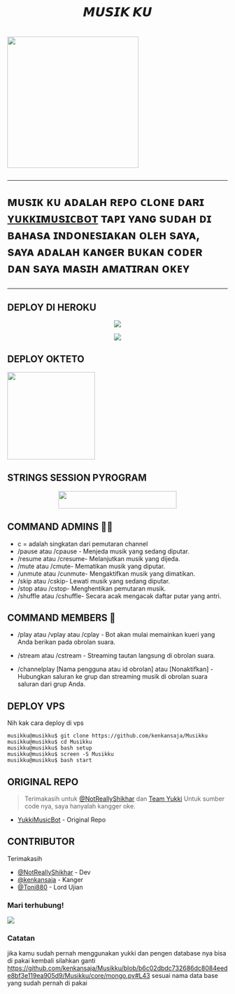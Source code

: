 <h1><p align="center"><a>𝙈𝙐𝙎𝙄𝙆  𝙆𝙐</a><p/><h1/>
<p align="left"><a href="https://github.com/kenkansaja/Musikku"><img src="https://telegra.ph/file/7286ea5b5a2f8dc66e3ed.jpg"width="300"heigh="100" /></a></p>

---
ᴍᴜsɪᴋ  ᴋᴜ  ᴀᴅᴀʟᴀʜ  ʀᴇᴘᴏ  ᴄʟᴏɴᴇ  ᴅᴀʀɪ  [ʏᴜᴋᴋɪᴍᴜsɪᴄʙᴏᴛ](https://github.com/TeamYukki/YukkiMusicBot)  ᴛᴀᴘɪ  ʏᴀɴɢ  sᴜᴅᴀʜ  ᴅɪ  ʙᴀʜᴀsᴀ  ɪɴᴅᴏɴᴇsɪᴀᴋᴀɴ  ᴏʟᴇʜ  sᴀʏᴀ,  sᴀʏᴀ  ᴀᴅᴀʟᴀʜ  ᴋᴀɴɢᴇʀ  ʙᴜᴋᴀɴ  ᴄᴏᴅᴇʀ  ᴅᴀɴ  sᴀʏᴀ  ᴍᴀsɪʜ  ᴀᴍᴀᴛɪʀᴀɴ  ᴏᴋᴇʏ
___

## DEPLOY DI HEROKU

<p align="center"><a href="https://ice-iota-kohl.vercel.app"><img src="https://telegra.ph/file/6630257821911f10089b5.jpg" /></a></p>
<p align="center"><a href="https://telegram.dog/XTZ_HerokuBot?start=a2Vua2Fuc2FqYS9NdXNpa2t1IE11c2lra3U"><img src="https://telegra.ph/file/70966bb4b212649afc8dc.jpg" /></a></p>


## DEPLOY OKTETO

<a href="https://cloud.okteto.com/deploy?repository=https://github.com/kenkansaja/Musikku"><img src="https://img.shields.io/badge/Deploy%20To%20Okteto-informational?style=for-the-badge&logo=Okteto" width="200"/></a>

## STRINGS SESSION PYROGRAM

<p align="center"><a href="https://replit.com/@kenkannih/strings-session#main.py"><img src="https://img.shields.io/badge/REPLIT-STRINGS-yellow?style=plastic&logo=replit&logoColor=yellow"width="270" height="40" /></a></p>


## COMMAND ADMINS 🧑‍✈️

- c = adalah singkatan dari pemutaran channel
- /pause atau /cpause - Menjeda musik yang sedang diputar.
- /resume atau /cresume- Melanjutkan musik yang dijeda.
- /mute atau /cmute- Mematikan musik yang diputar.
- /unmute atau /cunmute- Mengaktifkan musik yang dimatikan.
- /skip atau /cskip- Lewati musik yang sedang diputar.
- /stop atau /cstop- Menghentikan pemutaran musik.
- /shuffle atau /cshuffle- Secara acak mengacak daftar putar yang antri.

## COMMAND MEMBERS 👥
- /play atau /vplay atau /cplay - Bot akan mulai memainkan kueri yang Anda berikan pada obrolan suara.

- /stream atau /cstream - Streaming tautan langsung di obrolan suara.

- /channelplay [Nama pengguna atau id obrolan] atau [Nonaktifkan] - Hubungkan saluran ke grup dan streaming musik di obrolan suara saluran dari grup Anda.
## DEPLOY VPS
Nih kak cara deploy di vps
```console
musikku@musikku$ git clone https://github.com/kenkansaja/Musikku
musikku@musikku$ cd Musikku
musikku@musikku$ bash setup
musikku@musikku$ screen -S Musikku
musikku@musikku$ bash start
```
## ORIGINAL REPO
> Terimakasih untuk [@NotReallyShikhar](https://github.com/NotReallyShikhar) dan [Team Yukki](https://github.com/TeamYukki) Untuk sumber code nya, saya hanyalah kangger oke.

- [YukkiMusicBot](https://github.com/TeamYukki/YukkiMusicBot) - Original Repo

## CONTRIBUTOR
Terimakasih
- [@NotReallyShikhar](https://github.com/NotReallyShikhar) - Dev
- [@kenkansaja](https://github.com/kenkansaja) - Kanger
- [@Toni880](https://github.com/Toni880) - Lord Ujian


### Mari terhubung!

<a href="https://t.me/kenkanasw"><img src="https://img.shields.io/badge/@kenkanasw-blue?style=flat&logo=telegram"/></a>

### Catatan

jika kamu sudah pernah menggunakan yukki dan pengen database nya bisa di pakai kembali silahkan ganti https://github.com/kenkansaja/Musikku/blob/b6c02dbdc732686dc8084eede8bf3e119ea905d9/Musikku/core/mongo.py#L43 sesuai nama data base yang sudah pernah di pakai
